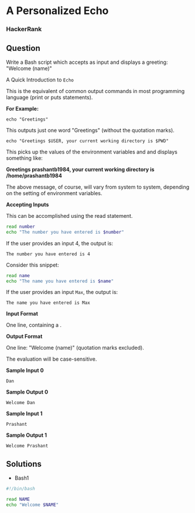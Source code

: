 # A Personalized Echo

### HackerRank

## Question

Write a Bash script which accepts  as input and displays a greeting: "Welcome (name)"

A Quick Introduction to `Echo`

This is the equivalent of common output commands in most programming language (print or puts statements).

**For Example:**

`echo "Greetings"`

This outputs just one word "Greetings" (without the quotation marks).

`echo "Greetings $USER, your current working directory is $PWD"`

This picks up the values of the environment variables  and  and displays something like:

**Greetings prashantb1984, your current working directory is /home/prashantb1984**

The above message, of course, will vary from system to system, depending on the setting of environment variables.

**Accepting Inputs**

This can be accomplished using the read statement.
```bash
read number
echo "The number you have entered is $number"  
```

If the user provides an input 4, the output is:

`The number you have entered is 4` 

Consider this snippet:
```bash
read name
echo "The name you have entered is $name"  
```

If the user provides an input `Max`, the output is:

`The name you have entered is Max` 

**Input Format**

One line, containing a .


**Output Format**

One line: "Welcome (name)" (quotation marks excluded). 

The evaluation will be case-sensitive.

**Sample Input 0**
```
Dan  
```

**Sample Output 0**
```
Welcome Dan  
```

**Sample Input 1**
```
Prashant
```

**Sample Output 1**
```
Welcome Prashant
```

## Solutions

* Bash1
```bash
#!/bin/bash

read NAME
echo "Welcome $NAME"
```
